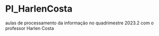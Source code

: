 # PI_HarlenCosta
aulas de processamento da informação no quadrimestre 2023.2
com o professor Harlen Costa
